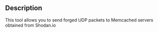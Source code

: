 ## Description
This tool allows you to send forged UDP packets to Memcached servers obtained from Shodan.io